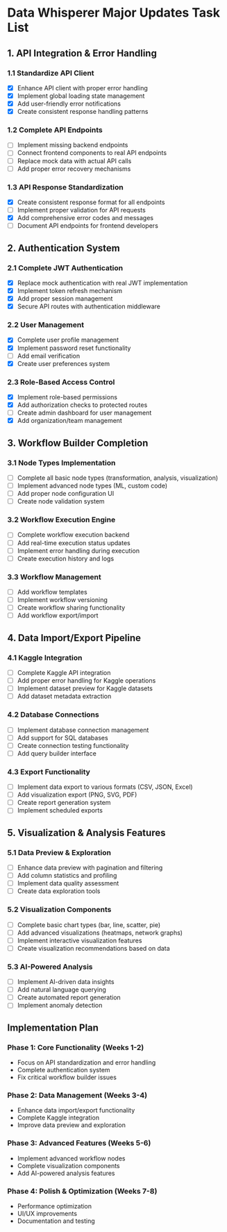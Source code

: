 # Data Whisperer Major Updates Task List

## 1. API Integration & Error Handling

### 1.1 Standardize API Client
- [x] Enhance API client with proper error handling
- [x] Implement global loading state management
- [x] Add user-friendly error notifications
- [x] Create consistent response handling patterns

### 1.2 Complete API Endpoints
- [ ] Implement missing backend endpoints
- [ ] Connect frontend components to real API endpoints
- [ ] Replace mock data with actual API calls
- [ ] Add proper error recovery mechanisms

### 1.3 API Response Standardization
- [x] Create consistent response format for all endpoints
- [ ] Implement proper validation for API requests
- [x] Add comprehensive error codes and messages
- [ ] Document API endpoints for frontend developers

## 2. Authentication System

### 2.1 Complete JWT Authentication
- [x] Replace mock authentication with real JWT implementation
- [x] Implement token refresh mechanism
- [x] Add proper session management
- [x] Secure API routes with authentication middleware

### 2.2 User Management
- [x] Complete user profile management
- [x] Implement password reset functionality
- [ ] Add email verification
- [x] Create user preferences system

### 2.3 Role-Based Access Control
- [x] Implement role-based permissions
- [x] Add authorization checks to protected routes
- [ ] Create admin dashboard for user management
- [x] Add organization/team management

## 3. Workflow Builder Completion

### 3.1 Node Types Implementation
- [ ] Complete all basic node types (transformation, analysis, visualization)
- [ ] Implement advanced node types (ML, custom code)
- [ ] Add proper node configuration UI
- [ ] Create node validation system

### 3.2 Workflow Execution Engine
- [ ] Complete workflow execution backend
- [ ] Add real-time execution status updates
- [ ] Implement error handling during execution
- [ ] Create execution history and logs

### 3.3 Workflow Management
- [ ] Add workflow templates
- [ ] Implement workflow versioning
- [ ] Create workflow sharing functionality
- [ ] Add workflow export/import

## 4. Data Import/Export Pipeline

### 4.1 Kaggle Integration
- [ ] Complete Kaggle API integration
- [ ] Add proper error handling for Kaggle operations
- [ ] Implement dataset preview for Kaggle datasets
- [ ] Add dataset metadata extraction

### 4.2 Database Connections
- [ ] Implement database connection management
- [ ] Add support for SQL databases
- [ ] Create connection testing functionality
- [ ] Add query builder interface

### 4.3 Export Functionality
- [ ] Implement data export to various formats (CSV, JSON, Excel)
- [ ] Add visualization export (PNG, SVG, PDF)
- [ ] Create report generation system
- [ ] Implement scheduled exports

## 5. Visualization & Analysis Features

### 5.1 Data Preview & Exploration
- [ ] Enhance data preview with pagination and filtering
- [ ] Add column statistics and profiling
- [ ] Implement data quality assessment
- [ ] Create data exploration tools

### 5.2 Visualization Components
- [ ] Complete basic chart types (bar, line, scatter, pie)
- [ ] Add advanced visualizations (heatmaps, network graphs)
- [ ] Implement interactive visualization features
- [ ] Create visualization recommendations based on data

### 5.3 AI-Powered Analysis
- [ ] Implement AI-driven data insights
- [ ] Add natural language querying
- [ ] Create automated report generation
- [ ] Implement anomaly detection

## Implementation Plan

### Phase 1: Core Functionality (Weeks 1-2)
- Focus on API standardization and error handling
- Complete authentication system
- Fix critical workflow builder issues

### Phase 2: Data Management (Weeks 3-4)
- Enhance data import/export functionality
- Complete Kaggle integration
- Improve data preview and exploration

### Phase 3: Advanced Features (Weeks 5-6)
- Implement advanced workflow nodes
- Complete visualization components
- Add AI-powered analysis features

### Phase 4: Polish & Optimization (Weeks 7-8)
- Performance optimization
- UI/UX improvements
- Documentation and testing 